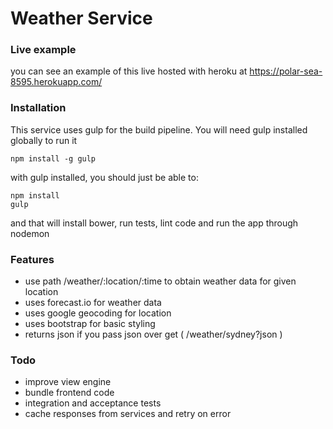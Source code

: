 # Weather Service

### Live example

you can see an example of this live hosted with heroku at https://polar-sea-8595.herokuapp.com/

### Installation

This service uses gulp for the build pipeline. You will need gulp installed globally to run it 

```
npm install -g gulp
```
with gulp installed, you should just be able to:
```
npm install
gulp
```
and that will install bower, run tests, lint code and run the app through nodemon

### Features

 * use path /weather/:location/:time to obtain weather data for given location
 * uses forecast.io for weather data
 * uses google geocoding for location
 * uses bootstrap for basic styling
 * returns json if you pass json over get ( /weather/sydney?json )

### Todo

 * improve view engine
 * bundle frontend code 
 * integration and acceptance tests
 * cache responses from services and retry on error
